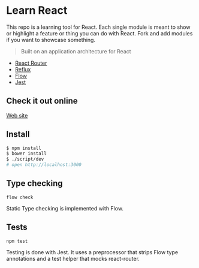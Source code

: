 # Learn React

This repo is a learning tool for React. Each single module is meant to show or highlight a feature or thing you can do with React. Fork and add modules if you want to showcase something. 

> Built on an application architecture for React 
    
- [React Router](https://github.com/rackt/react-router)
- [Reflux](https://www.npmjs.org/package/reflux)
- [Flow](http://flowtype.org/)
- [Jest](https://facebook.github.io/jest/)

## Check it out online

[Web site](https://learnreact.robbestad.com/)

## Install

```sh
$ npm install
$ bower install
$ ./script/dev
# open http://localhost:3000
```

## Type checking

```flow check```

Static Type checking is implemented with Flow.

## Tests

```npm test```

Testing is done with Jest. It uses a preprocessor that strips Flow type annotations and a test helper that mocks
react-router.
